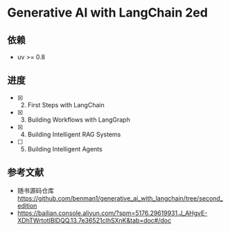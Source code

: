# Generative AI with LangChain 2ed

## 依赖
- uv >= 0.8

## 进度

- [x] 02. First Steps with LangChain
- [x] 03. Building Workflows with LangGraph
- [x] 04. Building Intelligent RAG Systems
- [ ] 05. Building Intelligent Agents

## 参考文献
- 随书源码仓库 https://github.com/benman1/generative_ai_with_langchain/tree/second_edition
- https://bailian.console.aliyun.com/?spm=5176.29619931.J_AHgvE-XDhTWrtotIBlDQQ.13.7e36521cIhSXnK&tab=doc#/doc